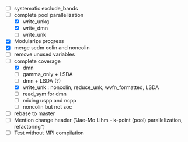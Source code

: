 - [ ] systematic exclude_bands
- [ ] complete pool parallelization
  - [x] write_unkg
  - [x] write_dmn
  - [ ] write_unk
- [x] Modularize progress
- [x] merge scdm colin and noncolin
- [ ] remove unused variables
- [ ] complete coverage
  - [x] dmn
  - [ ] gamma_only + LSDA
  - [ ] dmn + LSDA (?)
  - [x] write_unk : noncolin, reduce_unk, wvfn_formatted, LSDA
  - [ ] read_sym for dmn
  - [ ] mixing uspp and ncpp
  - [ ] noncolin but not soc
- [ ] rebase to master
- [ ] Mention change header ("Jae-Mo Lihm - k-point (pool) parallelization, refactoring")
- [ ] Test without MPI compilation
